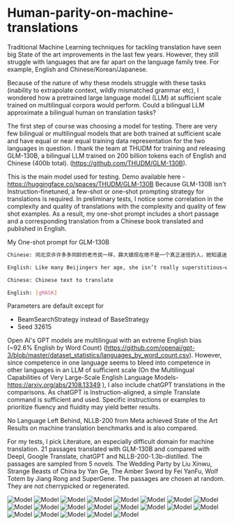 # Human-parity-on-machine-translations

Traditional Machine Learning techniques for tackling translation have seen big State of the art improvements in the last few years. However, they still struggle with languages that are far apart on the language family tree. For example, English and Chinese/Korean/Japanese.

Because of the nature of why these models struggle with these tasks (inability to extrapolate context, wildly mismatched grammar etc), I wondered how a pretrained large language model (LLM) at sufficient scale trained on multilingual corpora would perform. Could a bilingual LLM approximate a bilingual human on translation tasks?

The first step of course was choosing a model for testing. There are very few bilingual or multilingual models that are both trained at sufficient scale and have equal or near equal training data representation for the two languages in question. I thank the team at THUDM for training and releasing GLM-130B, a bilingual LLM trained on 200 billion tokens each of English and Chinese (400b total). (https://github.com/THUDM/GLM-130B). 

This is the main model used for testing. 
Demo available here - https://huggingface.co/spaces/THUDM/GLM-130B
Because GLM-130B isn't Instruction-finetuned, a few-shot or one-shot prompting strategy for translations is required. 
In preliminary tests, I notice some correlation in the complexity and quality of translations with the complexity and quality of few shot examples. As a result, my one-shot prompt includes a short passage and a corresponding translation from a Chinese book translated and published in English. 

My One-shot prompt for GLM-130B
```bash
Chinese: 同北京许许多多同龄的老市民一样，薛大娘现在绝不是一个真正迷信的人，她知道迷信归根结蒂都是瞎掰，遇上听人讲述哪里有个老太太信神信鬼闹出乱子，她还会真诚地拍著大腿笑著说几句嘲讽的话；但她又同许许多多同龄的老市民一样，内心还揣著个求吉利的想法。

English: Like many Beijingers her age, she isn’t really superstitious—when you come right down to it, it’s just a bunch of random nonsense. Stories of old ladies fussing about visits from gods or ghosts have her slapping her thigh and making some cutting remark. Yet, also like many Beijingers her age, she has her own ideas about summoning good luck.

Chinese: Chinese text to translate

English: [gMASK]
```
Parameters are default except for 
- BeamSearchStrategy instead of BaseStrategy
- Seed 32615

Open AI's GPT models are multilingual with an extreme English bias (~92.6% English by Word Count) (https://github.com/openai/gpt-3/blob/master/dataset_statistics/languages_by_word_count.csv). However, since competence in one language seems to bleed into competence in other languages in an LLM of sufficient scale (On the Multilingual Capabilities of Very Large-Scale English Language Models-https://arxiv.org/abs/2108.13349 ), I also include chatGPT translations in the comparisons. As chatGPT is Instruction-aligned, a simple Translate command is sufficient and used. Specific instructions or examples to prioritize fluency and fluidity may yield better results.

No Language Left Behind, NLLB-200 from Meta achieved State of the Art Results on machine translation benchmarks and is also compared. 

For my tests, I pick Literature, an especially difficult domain for machine translation. 21 passages translated with GLM-130B and compared with Deepl, Google Translate, chatGPT and NLLB-200-1.3b-distilled. The passages are sampled from 5 novels. The Wedding Party by Liu Xinwu, Strange Beasts of China by Yan Ge, The Amber Sword by Fei YanFu, Wolf Totem by Jiang Rong and SuperGene.
The passages are chosen at random. They are not cherrypicked or regenerated. 

![Model](https://github.com/ogkalu2/Human-parity-on-machine-translations/blob/main/comp_files/Slide1.PNG)
![Model](https://github.com/ogkalu2/Human-parity-on-machine-translations/blob/main/comp_files/Slide4.PNG)
![Model](https://github.com/ogkalu2/Human-parity-on-machine-translations/blob/main/comp_files/Slide5.PNG)
![Model](https://github.com/ogkalu2/Human-parity-on-machine-translations/blob/main/comp_files/Slide6.PNG)
![Model](https://github.com/ogkalu2/Human-parity-on-machine-translations/blob/main/comp_files/Slide10.PNG)
![Model](https://github.com/ogkalu2/Human-parity-on-machine-translations/blob/main/comp_files/Slide11.PNG)
![Model](https://github.com/ogkalu2/Human-parity-on-machine-translations/blob/main/comp_files/Slide15.PNG)
![Model](https://github.com/ogkalu2/Human-parity-on-machine-translations/blob/main/comp_files/Slide16.PNG)
![Model](https://github.com/ogkalu2/Human-parity-on-machine-translations/blob/main/comp_files/Slide20.PNG)
![Model](https://github.com/ogkalu2/Human-parity-on-machine-translations/blob/main/comp_files/Slide19.PNG)
![Model](https://github.com/ogkalu2/Human-parity-on-machine-translations/blob/main/comp_files/Slide21.PNG)
![Model](https://github.com/ogkalu2/Human-parity-on-machine-translations/blob/main/comp_files/Slide2.PNG)
![Model](https://github.com/ogkalu2/Human-parity-on-machine-translations/blob/main/comp_files/Slide7.PNG)
![Model](https://github.com/ogkalu2/Human-parity-on-machine-translations/blob/main/comp_files/Slide8.PNG)
![Model](https://github.com/ogkalu2/Human-parity-on-machine-translations/blob/main/comp_files/Slide12.PNG)
![Model](https://github.com/ogkalu2/Human-parity-on-machine-translations/blob/main/comp_files/Slide13.PNG)
![Model](https://github.com/ogkalu2/Human-parity-on-machine-translations/blob/main/comp_files/Slide17.PNG)
![Model](https://github.com/ogkalu2/Human-parity-on-machine-translations/blob/main/comp_files/Slide18.PNG)
![Model](https://github.com/ogkalu2/Human-parity-on-machine-translations/blob/main/comp_files/Slide3.PNG)
![Model](https://github.com/ogkalu2/Human-parity-on-machine-translations/blob/main/comp_files/Slide9.PNG)
![Model](https://github.com/ogkalu2/Human-parity-on-machine-translations/blob/main/comp_files/Slide14.PNG)
